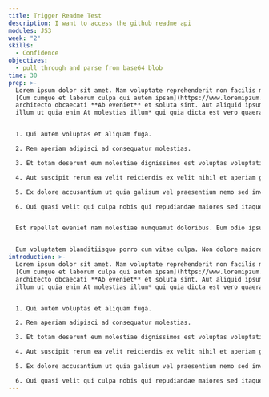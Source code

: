 ```yaml
---
title: Trigger Readme Test
description: I want to access the github readme api
modules: JS3
week: "2"
skills:
  - Confidence
objectives:
  - pull through and parse from base64 blob
time: 30
prep: >-
  Lorem ipsum dolor sit amet. Nam voluptate reprehenderit non facilis maiores
  [Cum cumque et laborum culpa qui autem ipsam](https://www.loremipzum.com). Et
  architecto obcaecati **Ab eveniet** et soluta sint. Aut aliquid ipsum *In
  illum ut quia enim At molestias illum* qui quia dicta est vero quaerat.


  1. Qui autem voluptas et aliquam fuga.

  2. Rem aperiam adipisci ad consequatur molestias.

  3. Et totam deserunt eum molestiae dignissimos est voluptas voluptatibus est distinctio blanditiis.

  4. Aut suscipit rerum ea velit reiciendis ex velit nihil et aperiam galisum.

  5. Ex dolore accusantium ut quia galisum vel praesentium nemo sed inventore saepe?

  6. Qui quasi velit qui culpa nobis qui repudiandae maiores sed itaque ullam?


  Est repellat eveniet nam molestiae numquamut doloribus. Eum odio ipsum et voluptatem quaerat *Et amet est numquam quibusdam qui aliquam cumque*. Eos autem iureHic optio ad necessitatibus eligendi sed officiis sint et temporibus obcaecati?


  Eum voluptatem blanditiisquo porro cum vitae culpa. Non dolore maiores *Ex inventore et repudiandae veniam ad quia molestiae* rem nisi maxime sit ratione suscipit ut quam molestias? 33 quibusdam libero ut consequatur nobis [At libero quo nesciunt similique vel vitae perferendis ut labore quae](https://www.loremipzum.com) ex iste labore. Ut laboriosam eaqueEt neque eos facere odit 33 molestiae iste.
introduction: >-
  Lorem ipsum dolor sit amet. Nam voluptate reprehenderit non facilis maiores
  [Cum cumque et laborum culpa qui autem ipsam](https://www.loremipzum.com). Et
  architecto obcaecati **Ab eveniet** et soluta sint. Aut aliquid ipsum *In
  illum ut quia enim At molestias illum* qui quia dicta est vero quaerat.


  1. Qui autem voluptas et aliquam fuga.

  2. Rem aperiam adipisci ad consequatur molestias.

  3. Et totam deserunt eum molestiae dignissimos est voluptas voluptatibus est distinctio blanditiis.

  4. Aut suscipit rerum ea velit reiciendis ex velit nihil et aperiam galisum.

  5. Ex dolore accusantium ut quia galisum vel praesentium nemo sed inventore saepe?

  6. Qui quasi velit qui culpa nobis qui repudiandae maiores sed itaque ullam?
---
```

